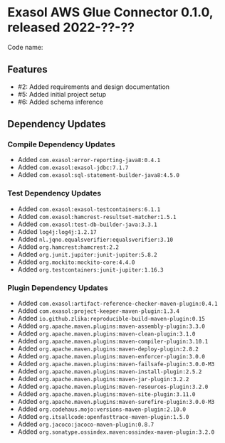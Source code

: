 # Exasol AWS Glue Connector 0.1.0, released 2022-??-??

Code name:

## Features

* #2: Added requirements and design documentation
* #5: Added initial project setup
* #6: Added schema inference

## Dependency Updates

### Compile Dependency Updates

* Added `com.exasol:error-reporting-java8:0.4.1`
* Added `com.exasol:exasol-jdbc:7.1.7`
* Added `com.exasol:sql-statement-builder-java8:4.5.0`

### Test Dependency Updates

* Added `com.exasol:exasol-testcontainers:6.1.1`
* Added `com.exasol:hamcrest-resultset-matcher:1.5.1`
* Added `com.exasol:test-db-builder-java:3.3.1`
* Added `log4j:log4j:1.2.17`
* Added `nl.jqno.equalsverifier:equalsverifier:3.10`
* Added `org.hamcrest:hamcrest:2.2`
* Added `org.junit.jupiter:junit-jupiter:5.8.2`
* Added `org.mockito:mockito-core:4.4.0`
* Added `org.testcontainers:junit-jupiter:1.16.3`

### Plugin Dependency Updates

* Added `com.exasol:artifact-reference-checker-maven-plugin:0.4.1`
* Added `com.exasol:project-keeper-maven-plugin:1.3.4`
* Added `io.github.zlika:reproducible-build-maven-plugin:0.15`
* Added `org.apache.maven.plugins:maven-assembly-plugin:3.3.0`
* Added `org.apache.maven.plugins:maven-clean-plugin:3.1.0`
* Added `org.apache.maven.plugins:maven-compiler-plugin:3.10.1`
* Added `org.apache.maven.plugins:maven-deploy-plugin:2.8.2`
* Added `org.apache.maven.plugins:maven-enforcer-plugin:3.0.0`
* Added `org.apache.maven.plugins:maven-failsafe-plugin:3.0.0-M3`
* Added `org.apache.maven.plugins:maven-install-plugin:2.5.2`
* Added `org.apache.maven.plugins:maven-jar-plugin:3.2.2`
* Added `org.apache.maven.plugins:maven-resources-plugin:3.2.0`
* Added `org.apache.maven.plugins:maven-site-plugin:3.11.0`
* Added `org.apache.maven.plugins:maven-surefire-plugin:3.0.0-M3`
* Added `org.codehaus.mojo:versions-maven-plugin:2.10.0`
* Added `org.itsallcode:openfasttrace-maven-plugin:1.5.0`
* Added `org.jacoco:jacoco-maven-plugin:0.8.7`
* Added `org.sonatype.ossindex.maven:ossindex-maven-plugin:3.2.0`
